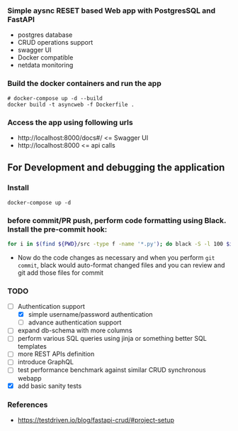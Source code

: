 ### Simple aysnc RESET based Web app with PostgresSQL and FastAPI 

- postgres database
- CRUD operations support
- swagger UI
- Docker compatible
- netdata monitoring

### Build the docker containers and run the app
```
# docker-compose up -d --build
docker build -t asyncweb -f Dockerfile .
```

### Access the app using following urls
- http://localhost:8000/docs#/ <= Swagger UI
- http://localhost:8000  <= api calls

## For Development and debugging the application

### Install
```
docker-compose up -d
```

### before commit/PR push, perform code formatting using Black. Install the pre-commit hook:
```.bash
for i in $(find ${PWD}/src -type f -name '*.py'); do black -S -l 100 $i; done
```
- Now do the code changes as necessary and when you perform `git commit`, black would auto-format changed files and you can review and git add those files for commit

### TODO
- [ ] Authentication support
    - [x] simple username/password authentication
    - [ ] advance authentication support
- [ ] expand db-schema with more columns
- [ ] perform various SQL queries using jinja or something better SQL templates
- [ ] more REST APIs definition
- [ ] introduce GraphQL
- [ ] test performance benchmark against similar CRUD synchronous webapp
- [x] add basic sanity tests

### References
- https://testdriven.io/blog/fastapi-crud/#project-setup
